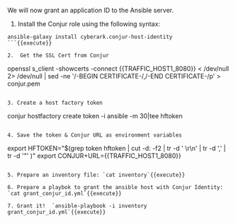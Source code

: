 
We will now grant an application ID to the Ansible server.

1. Install the Conjur role using the following syntax:
```
ansible-galaxy install cyberark.conjur-host-identity
```{{execute}}

2.  Get the SSL Cert from Conjur
```
openssl s_client -showcerts -connect {{TRAFFIC_HOST1_8080}} < /dev/null 2> /dev/null | sed -ne '/-BEGIN CERTIFICATE-/,/-END CERTIFICATE-/p' > conjur.pem
```{{execute}}

3. Create a host factory token
```
conjur hostfactory create token -i ansible -m 30|tee hftoken
```{{execute}}

4. Save the token & Conjur URL as environment variables
```
export HFTOKEN="$(grep token hftoken | cut -d: -f2 | tr -d ' \r\n' | tr -d ','  | tr -d '\"' )"
export CONJUR+URL={{TRAFFIC_HOST1_8080}}
```{{execute}}

5. Prepare an inventory file: `cat inventory`{{execute}}

6. Prepare a playbok to grant the ansible host with Conjur Identity: `cat grant_conjur_id.yml`{{execute}}

7. Grant it!  `ansible-playbook -i inventory grant_conjur_id.yml`{{execute}}
